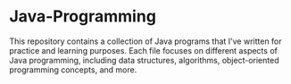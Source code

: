 # Java-Programming
This repository contains a collection of Java programs that I've written for practice and learning purposes. Each file focuses on different aspects of Java programming, including data structures, algorithms, object-oriented programming concepts, and more.
